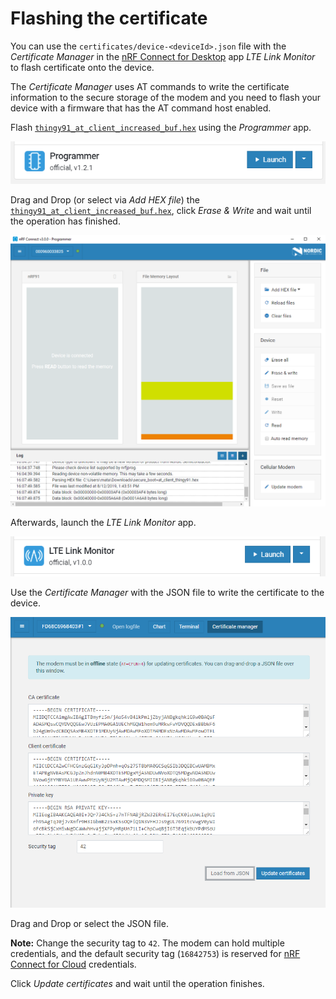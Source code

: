 # Flashing the certificate

You can use the `certificates/device-<deviceId>.json` file with the _Certificate
Manager_ in the
[nRF Connect for Desktop](https://www.nordicsemi.com/Software-and-Tools/Development-Tools/nRF-Connect-for-desktop)
app _LTE Link Monitor_ to flash certificate onto the device.

The _Certificate Manager_ uses AT commands to write the certificate information
to the secure storage of the modem and you need to flash your device with a
firmware that has the AT command host enabled.

Flash
[`thingy91_at_client_increased_buf.hex`](https://github.com/bifravst/bifravst/releases/download/v4.2.1/thingy91_at_client_increased_buf.hex)
using the _Programmer_ app.

![nRF Connect for Desktop Programmer](images/programmer-desktop.png)

Drag and Drop (or select via _Add HEX file_) the
[`thingy91_at_client_increased_buf.hex`](https://github.com/bifravst/bifravst/releases/download/v4.2.1/thingy91_at_client_increased_buf.hex),
click _Erase & Write_ and wait until the operation has finished.

![nRF Connect for Desktop Programmer](images/programmer-modem-desktop.png)

Afterwards, launch the _LTE Link Monitor_ app.

![nRF Connect for Desktop LTE Link Monitor](images/lte-link-monitor-desktop.png)

Use the _Certificate Manager_ with the JSON file to write the certificate to the
device.

![nRF Connect for Desktop Certificate Manager](images/certificate-manager-desktop.png)

Drag and Drop or select the JSON file.

**Note:** Change the security tag to `42`. The modem can hold multiple
credentials, and the default security tag (`16842753`) is reserved for
[nRF Connect for Cloud](https://www.nordicsemi.com/Software-and-Tools/Development-Tools/nRF-Connect-for-Cloud)
credentials.

Click _Update certificates_ and wait until the operation finishes.
